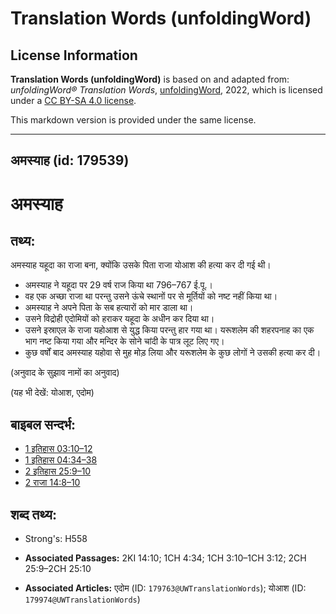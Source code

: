 # Translation Words (unfoldingWord)

## License Information

**Translation Words (unfoldingWord)** is based on and adapted from: _unfoldingWord® Translation Words_, [unfoldingWord](https://unfoldingword.org/utw), 2022, which is licensed under a [CC BY-SA 4.0 license](https://creativecommons.org/licenses/by-sa/4.0/legalcode.en).

This markdown version is provided under the same license.



--------------------------------

## अमस्याह (id: 179539)

अमस्याह
=======

तथ्य:
-----

अमस्याह यहूदा का राजा बना, क्योंकि उसके पिता राजा योआश की हत्या कर दी गई थी।

* अमस्याह ने यहूदा पर 29 वर्ष राज किया था 796–767 ई.पू.।
* वह एक अच्छा राजा था परन्तु उसने ऊंचे स्थानों पर से मूर्तियों को नष्ट नहीं किया था।
* अमस्याह ने अपने पिता के सब हत्यारों को मार डाला था।
* उसने विद्रोही एदोमियों को हराकर यहूदा के अधीन कर दिया था।
* उसने इस्राएल के राजा यहोआश से युद्ध किया परन्तु हार गया था। यरूशलेम की शहरपनाह का एक भाग नष्ट किया गया और मन्दिर के सोने चांदी के पात्र लूट लिए गए।
* कुछ वर्षों बाद अमस्याह यहोवा से मुह मोड़ लिया और यरूशलेम के कुछ लोगों ने उसकी हत्या कर दी।

(अनुवाद के सुझाव नामों का अनुवाद)

(यह भी देखें: योआश, एदोम)

बाइबल सन्दर्भ:
--------------

* [1 इतिहास 03:10–12](https://ref.ly/1Chr0:0)
* [1 इतिहास 04:34–38](https://ref.ly/1Chr0:0)
* [2 इतिहास 25:9–10](https://ref.ly/2Chr0:0)
* [2 राजा 14:8–10](https://ref.ly/2Kgs0:0)

शब्द तथ्य:
----------

* Strong's: H558

* **Associated Passages:** 2KI 14:10; 1CH 4:34; 1CH 3:10–1CH 3:12; 2CH 25:9–2CH 25:10
* **Associated Articles:** एदोम (ID: `179763@UWTranslationWords`); योआश (ID: `179974@UWTranslationWords`)

